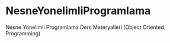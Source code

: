 # NesneYonelimliProgramlama
Nesne Yönelimli Programlama Ders Materyalleri (Object Oriented Programming)
